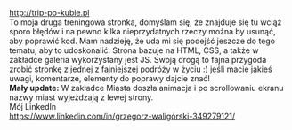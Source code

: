 http://trip-po-kubie.pl
</br>To moja druga treningowa stronka, domyślam się, że znajduje się tu wciąż sporo błędów i na pewno kilka nieprzydatnych rzeczy można by usunąć, aby poprawić kod. Mam nadzieję, że uda mi się podejść jeszcze do tego tematu, aby to udoskonalić. Strona bazuje na HTML, CSS, a także w zakładce galeria wykorzystany jest JS. Swoją drogą to fajna przygoda zrobić stronkę z jednej z fajniejszej podróży w życiu :) jeśli macie jakieś uwagi, komentarze, elementy do poprawy dajcie znać!
</br><b>Mały update:</b> W zakładce Miasta doszła animacja i po scrollowaniu ekranu nazwy miast wyjeżdzają z lewej strony.
</br>Mój LinkedIn
</br>https://www.linkedin.com/in/grzegorz-waligórski-349279121/
